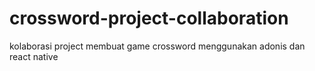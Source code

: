 # crossword-project-collaboration
kolaborasi project membuat game crossword menggunakan adonis dan react native
